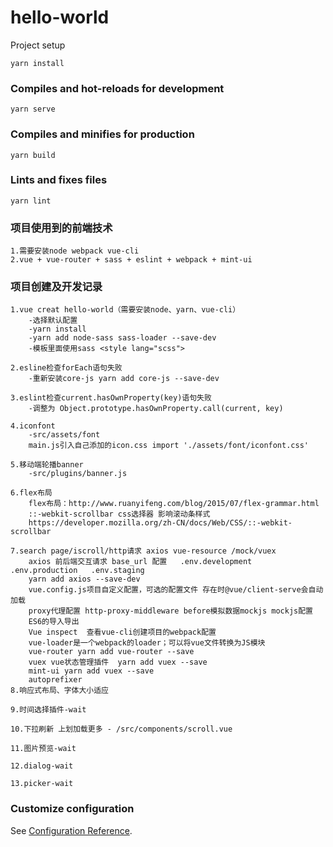 # hello-world
<HEAD
移动端学习demo
=======

## Project setup
```
yarn install
```

### Compiles and hot-reloads for development
```
yarn serve
```

### Compiles and minifies for production
```
yarn build
```

### Lints and fixes files
```
yarn lint
```

### 项目使用到的前端技术
```
1.需要安装node webpack vue-cli
2.vue + vue-router + sass + eslint + webpack + mint-ui
```

### 项目创建及开发记录
```
1.vue creat hello-world（需要安装node、yarn、vue-cli）
    -选择默认配置
    -yarn install
    -yarn add node-sass sass-loader --save-dev
    -模板里面使用sass <style lang="scss">
    
2.esline检查forEach语句失败
    -重新安装core-js yarn add core-js --save-dev
    
3.eslint检查current.hasOwnProperty(key)语句失败
    -调整为 Object.prototype.hasOwnProperty.call(current, key)
    
4.iconfont
    -src/assets/font
    main.js引入自己添加的icon.css import './assets/font/iconfont.css'
    
5.移动端轮播banner
    -src/plugins/banner.js

6.flex布局
    flex布局：http://www.ruanyifeng.com/blog/2015/07/flex-grammar.html
    ::-webkit-scrollbar css选择器 影响滚动条样式
    https://developer.mozilla.org/zh-CN/docs/Web/CSS/::-webkit-scrollbar

7.search page/iscroll/http请求 axios vue-resource /mock/vuex
    axios 前后端交互请求 base_url 配置   .env.development   .env.production   .env.staging
    yarn add axios --save-dev
    vue.config.js项目自定义配置，可选的配置文件 存在时@vue/client-serve会自动加载 
    proxy代理配置 http-proxy-middleware before模拟数据mockjs mockjs配置
    ES6的导入导出
    Vue inspect  查看vue-cli创建项目的webpack配置
    vue-loader是一个webpack的loader；可以将vue文件转换为JS模块
    vue-router yarn add vue-router --save
    vuex vue状态管理插件  yarn add vuex --save
    mint-ui yarn add vuex --save
    autoprefixer
8.响应式布局、字体大小适应

9.时间选择插件-wait

10.下拉刷新 上划加载更多 - /src/components/scroll.vue

11.图片预览-wait

12.dialog-wait

13.picker-wait

```


### Customize configuration
See [Configuration Reference](https://cli.vuejs.org/config/).
